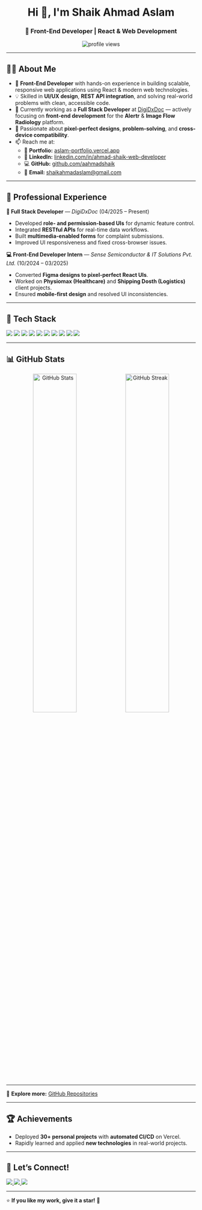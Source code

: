 <h1 align="center">Hi 👋, I'm Shaik Ahmad Aslam</h1>
<h3 align="center">🚀 Front-End Developer | React & Web Development</h3>

<p align="center">
  <img src="https://komarev.com/ghpvc/?username=aahmadshaik&label=Profile%20Views&color=0e75b6&style=flat" alt="profile views" />
</p>

---

## 👨‍💻 About Me
- 💼 **Front-End Developer** with hands-on experience in building scalable, responsive web applications using React & modern web technologies.  
- 💡 Skilled in **UI/UX design**, **REST API integration**, and solving real-world problems with clean, accessible code.  
- 🌱 Currently working as a **Full Stack Developer** at [DigiDxDoc](#) — actively focusing on **front-end development** for the **Alertr** & **Image Flow Radiology** platform.  
- 🎯 Passionate about **pixel-perfect designs**, **problem-solving**, and **cross-device compatibility**.  
- 📫 Reach me at:  
  - 🔗 **Portfolio:** [aslam-portfolio.vercel.app](https://aslam-portfolio.vercel.app)  
  - 💼 **LinkedIn:** [linkedin.com/in/ahmad-shaik-web-developer](https://linkedin.com/in/ahmad-shaik-web-developer)  
  - 💻 **GitHub:** [github.com/aahmadshaik](https://github.com/aahmadshaik)  
  - 📧 **Email:** shaikahmadaslam@gmail.com  

---

## 💼 Professional Experience

**🚀 Full Stack Developer** — *DigiDxDoc* (04/2025 – Present)  
- Developed **role- and permission-based UIs** for dynamic feature control.  
- Integrated **RESTful APIs** for real-time data workflows.  
- Built **multimedia-enabled forms** for complaint submissions.  
- Improved UI responsiveness and fixed cross-browser issues.  

**💻 Front-End Developer Intern** — *Sense Semiconductor & IT Solutions Pvt. Ltd.* (10/2024 – 03/2025)  
- Converted **Figma designs to pixel-perfect React UIs**.  
- Worked on **Physiomax (Healthcare)** and **Shipping Dosth (Logistics)** client projects.  
- Ensured **mobile-first design** and resolved UI inconsistencies.  

---

## 🚀 Tech Stack
<p align="left">
  <img src="https://img.shields.io/badge/HTML5-E34F26?style=for-the-badge&logo=html5&logoColor=white" />
  <img src="https://img.shields.io/badge/CSS3-1572B6?style=for-the-badge&logo=css3&logoColor=white" />
  <img src="https://img.shields.io/badge/JavaScript-ES6+-F7DF1E?style=for-the-badge&logo=javascript&logoColor=black" />
  <img src="https://img.shields.io/badge/React-61DAFB?style=for-the-badge&logo=react&logoColor=black" />
  <img src="https://img.shields.io/badge/Bootstrap-7952B3?style=for-the-badge&logo=bootstrap&logoColor=white" />
  <img src="https://img.shields.io/badge/Tailwind_CSS-38B2AC?style=for-the-badge&logo=tailwind-css&logoColor=white" />
  <img src="https://img.shields.io/badge/REST%20API-02569B?style=for-the-badge&logo=postman&logoColor=white" />
  <img src="https://img.shields.io/badge/Git-F05032?style=for-the-badge&logo=git&logoColor=white" />
  <img src="https://img.shields.io/badge/GitHub-181717?style=for-the-badge&logo=github&logoColor=white" />
  <img src="https://img.shields.io/badge/Vercel-000000?style=for-the-badge&logo=vercel&logoColor=white" />
</p>

---

## 📊 GitHub Stats
<p align="center">
  <img src="https://github-readme-stats.vercel.app/api?username=aahmadshaik&show_icons=true&theme=radical" alt="GitHub Stats" width="48%" />
  <img src="https://github-readme-streak-stats.herokuapp.com/?user=aahmadshaik&theme=radical" alt="GitHub Streak" width="48%" />
</p>

---  

📂 **Explore more:** [GitHub Repositories](https://github.com/aahmadshaik?tab=repositories)  

---

## 🏆 Achievements
- Deployed **30+ personal projects** with **automated CI/CD** on Vercel.  
- Rapidly learned and applied **new technologies** in real-world projects.  

---

## 🤝 Let’s Connect!
<p align="left">
  <a href="https://linkedin.com/in/ahmad-shaik-web-developer">
    <img src="https://img.shields.io/badge/LinkedIn-0A66C2?style=for-the-badge&logo=linkedin&logoColor=white" />
  </a>
  <a href="mailto:shaikahmadaslam@gmail.com">
    <img src="https://img.shields.io/badge/Email-D14836?style=for-the-badge&logo=gmail&logoColor=white" />
  </a>
  <a href="https://github.com/aahmadshaik">
    <img src="https://img.shields.io/badge/GitHub-181717?style=for-the-badge&logo=github&logoColor=white" />
  </a>
</p>

---

⭐ **If you like my work, give it a star!** 🌟
